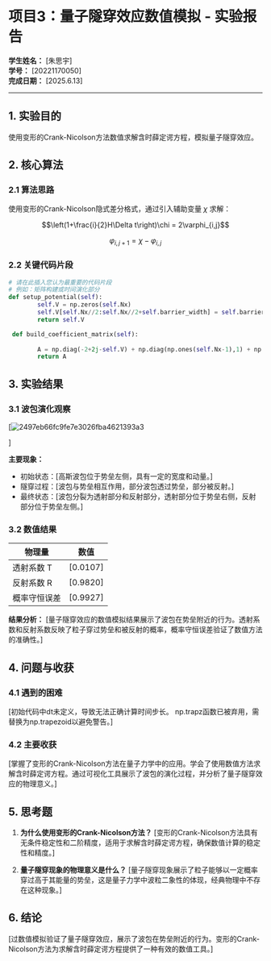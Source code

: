 # 项目3：量子隧穿效应数值模拟 - 实验报告

**学生姓名：** [朱思宇]  
**学号：** [20221170050]  
**完成日期：** [2025.6.13]  

---

## 1. 实验目的

使用变形的Crank-Nicolson方法数值求解含时薛定谔方程，模拟量子隧穿效应。

## 2. 核心算法

### 2.1 算法思路

使用变形的Crank-Nicolson隐式差分格式，通过引入辅助变量 $\chi$ 求解：

$$\left(1+\frac{i}{2}H\Delta t\right)\chi = 2\varphi_{i,j}$$

$$\varphi_{i,j+1} = \chi - \varphi_{i,j}$$

### 2.2 关键代码片段

```python
# 请在此插入您认为最重要的代码片段
# 例如：矩阵构建或时间演化部分
def setup_potential(self):
        self.V = np.zeros(self.Nx)
        self.V[self.Nx//2:self.Nx//2+self.barrier_width] = self.barrier_height
        return self.V

 def build_coefficient_matrix(self):
       
        A = np.diag(-2+2j-self.V) + np.diag(np.ones(self.Nx-1),1) + np.diag(np.ones(self.Nx-1),-1)
        return A
```

## 3. 实验结果

### 3.1 波包演化观察

[![2497eb66fc9fe7e3026fba4621393a3](https://github.com/user-attachments/assets/431a9878-50f9-44a3-a42b-8f6f5182df99)

]

**主要现象：**
- 初始状态：[高斯波包位于势垒左侧，具有一定的宽度和动量。]
- 隧穿过程：[波包与势垒相互作用，部分波包透过势垒，部分被反射。]
- 最终状态：[波包分裂为透射部分和反射部分，透射部分位于势垒右侧，反射部分位于势垒左侧。]

### 3.2 数值结果

| 物理量 | 数值 |
|--------|------|
| 透射系数 T | [0.0107] |
| 反射系数 R | [0.9820] |
| 概率守恒误差 | [0.9927] |

**结果分析：**
[量子隧穿效应的数值模拟结果展示了波包在势垒附近的行为。透射系数和反射系数反映了粒子穿过势垒和被反射的概率，概率守恒误差验证了数值方法的准确性。]

## 4. 问题与收获

### 4.1 遇到的困难

[初始代码中dt未定义，导致无法正确计算时间步长。
np.trapz函数已被弃用，需替换为np.trapezoid以避免警告。]

### 4.2 主要收获

[掌握了变形的Crank-Nicolson方法在量子力学中的应用。学会了使用数值方法求解含时薛定谔方程。通过可视化工具展示了波包的演化过程，并分析了量子隧穿效应的物理意义。]

## 5. 思考题

1. **为什么使用变形的Crank-Nicolson方法？**
   [变形的Crank-Nicolson方法具有无条件稳定性和二阶精度，适用于求解含时薛定谔方程，确保数值计算的稳定性和精度。]

2. **量子隧穿现象的物理意义是什么？**
   [量子隧穿现象展示了粒子能够以一定概率穿过高于其能量的势垒，这是量子力学中波粒二象性的体现，经典物理中不存在这种现象。]

## 6. 结论

[过数值模拟验证了量子隧穿效应，展示了波包在势垒附近的行为。变形的Crank-Nicolson方法为求解含时薛定谔方程提供了一种有效的数值工具。]

